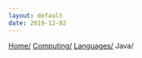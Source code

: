 ```yaml
---
layout: default
date: 2019-12-02
---
```

<div class="paragraph">
<p><span class="small"><a href="../../../index.html">Home/</a></span>
<span class="small"><a href="../../index.html">Computing/</a></span>
<span class="small"><a href="../index.html">Languages/</a></span>
<span class="small">Java/</span></p>
</div>
